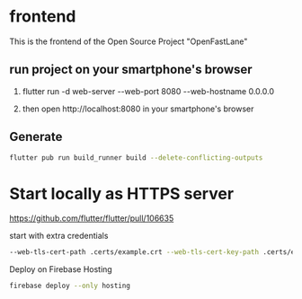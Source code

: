 # frontend

This is the frontend of the Open Source Project "OpenFastLane"

## run project on your smartphone's browser

1. flutter run -d web-server --web-port 8080 --web-hostname 0.0.0.0

2. then open http://localhost:8080 in your smartphone's browser

## Generate

```bash
flutter pub run build_runner build --delete-conflicting-outputs

```

# Start locally as HTTPS server

https://github.com/flutter/flutter/pull/106635

start with extra credentials

```bash
--web-tls-cert-path .certs/example.crt --web-tls-cert-key-path .certs/example.key
```

Deploy on Firebase Hosting

```bash
firebase deploy --only hosting
```